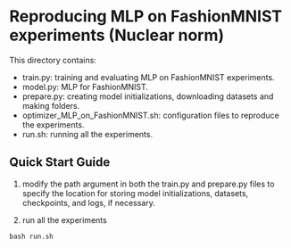 # Reproducing MLP on FashionMNIST experiments (Nuclear norm)

This directory contains:
 - train.py: training and evaluating MLP on FashionMNIST experiments. 
 - model.py: MLP for FashionMNIST.
 - prepare.py: creating model initializations, downloading datasets and making folders.
 - optimizer_MLP_on_FashionMNIST.sh: configuration files to reproduce the experiments.
 - run.sh: running all the experiments.

## Quick Start Guide
1. modify the path argument in both the train.py and prepare.py files to specify the location for storing model initializations, datasets, checkpoints, and logs, if necessary.

2. run all the experiments

```
bash run.sh
``` 